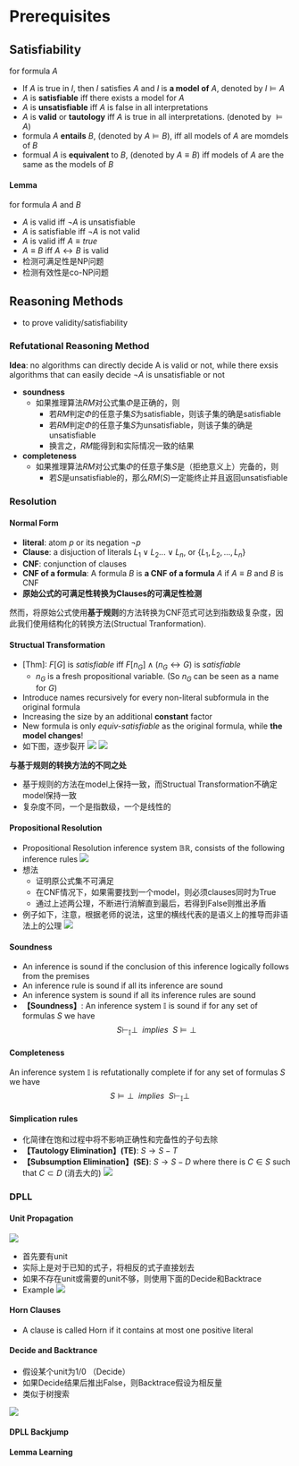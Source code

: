 # Prerequisites


## Satisfiability
for formula $A$
+ If $A$ is true in $I$, then $I$ satisfies $A$ and $I$ is **a model of** $A$, denoted by $I\models A$
+ $A$ is **satisfiable** iff there exists a model for $A$
+ $A$ is **unsatisfiable** iff $A$ is false in all interpretations
+ $A$ is **valid** or **tautology** iff $A$ is true in all interpretations. (denoted by $\models A$)
+ formula $A$ **entails** $B$, (denoted by $A\models B$), iff all models of $A$ are momdels of $B$
+ formual $A$ is **equivalent** to $B$, (denoted by $A\equiv B$) iff models of $A$ are the same as the models of $B$

#### Lemma
for formula $A$ and $B$
+ $A$ is valid iff $\neg A$ is unsatisfiable
+ $A$ is satisfiable iff $\neg A$ is not valid
+ $A$ is valid iff $A\equiv true$
+ $A\equiv B$ iff $A\leftrightarrow B$ is valid
+ 检测可满足性是NP问题
+ 检测有效性是co-NP问题

## Reasoning Methods
+ to prove validity/satisfiability

### Refutational Reasoning Method
**Idea**: no algorithms can directly decide A is valid or not, while there exsis algorithms that can easily decide $\neg A$ is unsatisfiable or not
+ **soundness**
  + 如果推理算法$RM$对公式集$\Phi$是正确的，则
    + 若$RM$判定$\Phi$的任意子集$S$为satisfiable，则该子集的确是satisfiable
    + 若$RM$判定$\Phi$的任意子集$S$为unsatisfiable，则该子集的确是unsatisfiable
    + 换言之，$RM$能得到和实际情况一致的结果
+ **completeness**
  + 如果推理算法$RM$对公式集$\Phi$的任意子集$S$是（拒绝意义上）完备的，则
    + 若$S$是unsatisfiable的，那么$RM(S)$一定能终止并且返回unsatisfiable

### Resolution
#### Normal Form
+ **literal**: atom $p$ or its negation $\neg p$
+ **Clause**: a disjuction of literals $L_1 \lor L_2...\lor L_n$, or $\{L_1, L_2,..., L_n\}$
+ **CNF**: conjunction of clauses
+ **CNF of a formula**: A formula $B$ is **a CNF of a formula** $A$ if $A\equiv B$ and $B$ is CNF
+ **原始公式的可满足性转换为Clauses的可满足性检测**

然而，将原始公式使用**基于规则**的方法转换为CNF范式可达到指数级复杂度，因此我们使用结构化的转换方法(Structual Tranformation).

#### Structual Transformation
+ [Thm]: $F[G]$ is *satisfiable* iff $F[n_G]\land (n_G\leftrightarrow G)$ is *satisfiable*
  + $n_G$ is a fresh propositional variable. (So $n_G$ can be seen as a name for $G$)
+ Introduce names recursively for every non-literal subformula in the original formula
+ Increasing the size by an additional **constant** factor
+ New formula is only *equiv-satisfiable* as the original formula, while **the model changes**!
+ 如下图，逐步裂开
![](img/2020-02-23-22-09-57.png)
![](img/2020-02-23-22-17-18.png)


**与基于规则的转换方法的不同之处**
+ 基于规则的方法在model上保持一致，而Structual Transformation不确定model保持一致
+ 复杂度不同，一个是指数级，一个是线性的

#### Propositional Resolution
+ Propositional Resolution inference system $\mathbb{BR}$, consists of the following inference rules
![](img/2020-02-23-22-30-14.png)
+ 想法
  + 证明原公式集不可满足
  + 在CNF情况下，如果需要找到一个model，则必须clauses同时为True
  + 通过上述两公理，不断进行消解直到最后，若得到False则推出矛盾
+ 例子如下，注意，根据老师的说法，这里的横线代表的是语义上的推导而非语法上的公理
![](img/2020-02-23-22-36-06.png)

#### Soundness
+ An inference is sound if the conclusion of this inference logically follows from the premises
+ An inference rule is sound if all its inference are sound
+ An inference system is sound if all its inference rules are sound
+ **【Soundness】**: An inference system $\mathbb{I}$ is sound if for any set of formulas $S$ we have
$$S\vdash_{\mathbb{I}}\perp\ \  implies\ \ S\models \perp$$

#### Completeness
An inference system $\mathbb{I}$ is refutationally complete if for any set of formulas $S$ we have
$$S\models\perp \ \  implies \ \ S\vdash_{\mathbb{I}}\perp$$

#### Simplication rules
+ 化简律在饱和过程中将不影响正确性和完备性的子句去除
+ **【Tautology Elimination】(TE)**: $S\rightarrow S-{T}$
+ **【Subsumption Elimination】(SE)**: $S\rightarrow S-{D}$ where there is $C\in S$ such that $C\subset D$ (消去大的)
![](img/2020-02-23-23-02-58.png)

### DPLL
#### Unit Propagation
![](img/2020-02-23-23-09-23.png)
+ 首先要有unit
+ 实际上是对于已知的式子，将相反的式子直接划去
+ 如果不存在unit或需要的unit不够，则使用下面的Decide和Backtrace
+ Example
![](img/2020-02-23-23-12-21.png)
#### Horn Clauses
+ A clause is called Horn if it contains at most one positive literal

#### Decide and Backtrance
+ 假设某个unit为1/0 （Decide）
+ 如果Decide结果后推出False，则Backtrace假设为相反量
+ 类似于树搜索

![](img/2020-02-23-23-21-20.png)

#### DPLL Backjump
#### Lemma Learning
